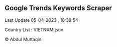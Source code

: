 

## Google Trends Keywords Scraper 
 
Last Update 05-04-2023 , 18:39:54

Country List :
VIETNAM.json



© Abdul Muttaqin 

